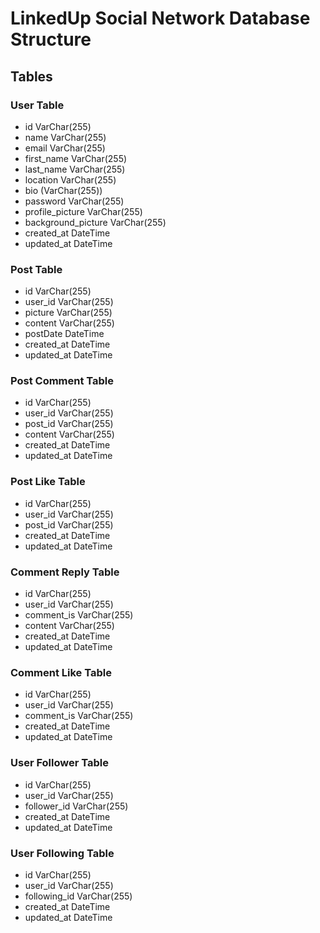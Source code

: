 # LinkedUp Social Network Database Structure

## Tables

### User Table

- id VarChar(255)
- name VarChar(255)
- email VarChar(255)
- first_name VarChar(255)
- last_name VarChar(255)
- location VarChar(255)
- bio (VarChar(255))
- password VarChar(255)
- profile_picture VarChar(255)
- background_picture VarChar(255)
- created_at DateTime
- updated_at DateTime

### Post Table

- id VarChar(255)
- user_id VarChar(255)
- picture VarChar(255)
- content VarChar(255)
- postDate DateTime
- created_at DateTime
- updated_at DateTime

### Post Comment Table

- id VarChar(255)
- user_id VarChar(255)
- post_id VarChar(255)
- content VarChar(255)
- created_at DateTime
- updated_at DateTime

### Post Like Table

- id VarChar(255)
- user_id VarChar(255)
- post_id VarChar(255)
- created_at DateTime
- updated_at DateTime

### Comment Reply Table

- id VarChar(255)
- user_id VarChar(255)
- comment_is VarChar(255)
- content VarChar(255)
- created_at DateTime
- updated_at DateTime

### Comment Like Table

- id VarChar(255)
- user_id VarChar(255)
- comment_is VarChar(255)
- created_at DateTime
- updated_at DateTime

### User Follower Table

- id VarChar(255)
- user_id VarChar(255)
- follower_id VarChar(255)
- created_at DateTime
- updated_at DateTime

### User Following Table

- id VarChar(255)
- user_id VarChar(255)
- following_id VarChar(255)
- created_at DateTime
- updated_at DateTime
